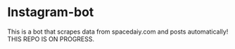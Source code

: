 # Instagram-bot

This is a bot that scrapes data from spacedaiy.com and posts automatically! THIS REPO IS ON PROGRESS.
